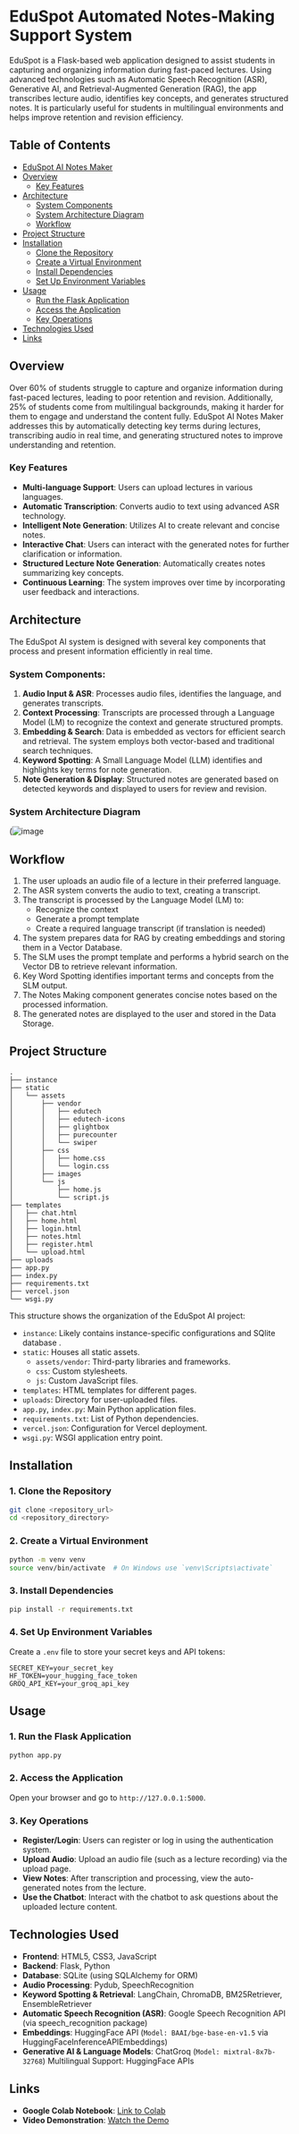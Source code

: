 
# EduSpot Automated Notes-Making Support System

EduSpot is a Flask-based web application designed to assist students in capturing and organizing information during fast-paced lectures. Using advanced technologies such as Automatic Speech Recognition (ASR), Generative AI, and Retrieval-Augmented Generation (RAG), the app transcribes lecture audio, identifies key concepts, and generates structured notes. It is particularly useful for students in multilingual environments and helps improve retention and revision efficiency.

## Table of Contents

- [EduSpot AI Notes Maker](#eduspot-ai-notes-maker)
- [Overview](#overview)
  - [Key Features](#key-features)
- [Architecture](#architecture)
  - [System Components](#system-components)
  - [System Architecture Diagram](#system-architecture-diagram)
  - [Workflow](#workflow)
- [Project Structure](#project-structure)
- [Installation](#installation)
  - [Clone the Repository](#1-clone-the-repository)
  - [Create a Virtual Environment](#2-create-a-virtual-environment)
  - [Install Dependencies](#3-install-dependencies)
  - [Set Up Environment Variables](#4-set-up-environment-variables)
- [Usage](#usage)
  - [Run the Flask Application](#1-run-the-flask-application)
  - [Access the Application](#2-access-the-application)
  - [Key Operations](#3-key-operations)
- [Technologies Used](#technologies-used)
- [Links](#links)

## Overview

Over 60% of students struggle to capture and organize information during fast-paced lectures, leading to poor retention and revision. Additionally, 25% of students come from multilingual backgrounds, making it harder for them to engage and understand the content fully. EduSpot AI Notes Maker addresses this by automatically detecting key terms during lectures, transcribing audio in real time, and generating structured notes to improve understanding and retention.

### Key Features
- **Multi-language Support**: Users can upload lectures in various languages.
- **Automatic Transcription**: Converts audio to text using advanced ASR technology.
- **Intelligent Note Generation**: Utilizes AI to create relevant and concise notes.
- **Interactive Chat**: Users can interact with the generated notes for further clarification or information.
- **Structured Lecture Note Generation**: Automatically creates notes summarizing key concepts.
- **Continuous Learning**: The system improves over time by incorporating user feedback and interactions.

## Architecture

The EduSpot AI system is designed with several key components that process and present information efficiently in real time.

### System Components:

1. **Audio Input & ASR**: Processes audio files, identifies the language, and generates transcripts.
2. **Context Processing**: Transcripts are processed through a Language Model (LM) to recognize the context and generate structured prompts.
3. **Embedding & Search**: Data is embedded as vectors for efficient search and retrieval. The system employs both vector-based and traditional search techniques.
4. **Keyword Spotting**: A Small Language Model (LLM) identifies and highlights key terms for note generation.
5. **Note Generation & Display**: Structured notes are generated based on detected keywords and displayed to users for review and revision.

### System Architecture Diagram
(![image](https://github.com/user-attachments/assets/86156813-c2f6-43d4-938a-270a0a9e849d)

## Workflow

1. The user uploads an audio file of a lecture in their preferred language.
2. The ASR system converts the audio to text, creating a transcript.
3. The transcript is processed by the Language Model (LM) to:
   - Recognize the context
   - Generate a prompt template
   - Create a required language transcript (if translation is needed)
4. The system prepares data for RAG by creating embeddings and storing them in a Vector Database.
5. The SLM uses the prompt template and performs a hybrid search on the Vector DB to retrieve relevant information.
6. Key Word Spotting identifies important terms and concepts from the SLM output.
7. The Notes Making component generates concise notes based on the processed information.
8. The generated notes are displayed to the user and stored in the Data Storage.
## Project Structure

```
.
├── instance
├── static
│   └── assets
│       ├── vendor
│       │   ├── edutech
│       │   ├── edutech-icons
│       │   ├── glightbox
│       │   ├── purecounter
│       │   └── swiper
│       ├── css
│       │   ├── home.css
│       │   └── login.css
│       ├── images
│       └── js
│           ├── home.js
│           └── script.js
├── templates
│   ├── chat.html
│   ├── home.html
│   ├── login.html
│   ├── notes.html
│   ├── register.html
│   └── upload.html
├── uploads
├── app.py
├── index.py
├── requirements.txt
├── vercel.json
└── wsgi.py
```

This structure shows the organization of the EduSpot AI project:

- `instance`: Likely contains instance-specific configurations and  SQlite database .
- `static`: Houses all static assets.
  - `assets/vendor`: Third-party libraries and frameworks.
  - `css`: Custom stylesheets.
  - `js`: Custom JavaScript files.
- `templates`: HTML templates for different pages.
- `uploads`: Directory for user-uploaded files.
- `app.py`, `index.py`: Main Python application files.
- `requirements.txt`: List of Python dependencies.
- `vercel.json`: Configuration for Vercel deployment.
- `wsgi.py`: WSGI application entry point.
## Installation

### 1. Clone the Repository
   ```bash
   git clone <repository_url>
   cd <repository_directory>
   ```

### 2. Create a Virtual Environment
   ```bash
   python -m venv venv
   source venv/bin/activate  # On Windows use `venv\Scripts\activate`
   ```

### 3. Install Dependencies
   ```bash
   pip install -r requirements.txt
   ```

### 4. Set Up Environment Variables
   Create a `.env` file to store your secret keys and API tokens:
   ```plaintext
   SECRET_KEY=your_secret_key
   HF_TOKEN=your_hugging_face_token
   GROQ_API_KEY=your_groq_api_key
   ```

## Usage

### 1. Run the Flask Application
   ```bash
   python app.py
   ```

### 2. Access the Application
   Open your browser and go to `http://127.0.0.1:5000`.

### 3. Key Operations
- **Register/Login**: Users can register or log in using the authentication system.
- **Upload Audio**: Upload an audio file (such as a lecture recording) via the upload page.
- **View Notes**: After transcription and processing, view the auto-generated notes from the lecture.
- **Use the Chatbot**: Interact with the chatbot to ask questions about the uploaded lecture content.

## Technologies Used

- **Frontend**: HTML5, CSS3, JavaScript
- **Backend**: Flask, Python
- **Database**: SQLite (using SQLAlchemy for ORM)
- **Audio Processing**: Pydub, SpeechRecognition
- **Keyword Spotting & Retrieval**: LangChain, ChromaDB, BM25Retriever, EnsembleRetriever
- **Automatic Speech Recognition (ASR)**: Google Speech Recognition API (via speech_recognition package)
- **Embeddings**: HuggingFace API (`Model: BAAI/bge-base-en-v1.5` via HuggingFaceInferenceAPIEmbeddings)
- **Generative AI & Language Models**: ChatGroq (`Model: mixtral-8x7b-32768`)
Multilingual Support: HuggingFace APIs

## Links

- **Google Colab Notebook**: [Link to Colab](https://colab.research.google.com/drive/1LDeccHNSNkC4nHuCBppIpfaPyMHB3KtD?usp=sharing)
- **Video Demonstration**: [Watch the Demo](https://video-demo-link.com)
